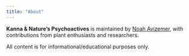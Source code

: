 ```yaml
---
title: "About"
---
```


**Kanna & Nature’s Psychoactives** is maintained by [Noah Avizemer](https://github.com/yourprofile), with contributions from plant enthusiasts and researchers.

All content is for informational/educational purposes only.

